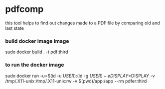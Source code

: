 # pdfcomp

this tool helps to find out changes made to a PDF file by comparing old and last state  
### build docker image image 
sudo docker build . -t pdf:third
### to run the docker image
sudo docker run -u=$(id -u $USER):$(id -g $USER) -e DISPLAY=$DISPLAY -v /tmp/.X11-unix:/tmp/.X11-unix:rw -v $(pwd)/app:/app --rm pdfer:third

